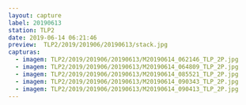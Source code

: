 ```yaml
---
layout: capture
label: 20190613
station: TLP2
date: 2019-06-14 06:21:46
preview:  TLP2/2019/201906/20190613/stack.jpg
capturas:
  - imagem: TLP2/2019/201906/20190613/M20190614_062146_TLP_2P.jpg
  - imagem: TLP2/2019/201906/20190613/M20190614_064809_TLP_2P.jpg
  - imagem: TLP2/2019/201906/20190613/M20190614_085521_TLP_2P.jpg
  - imagem: TLP2/2019/201906/20190613/M20190614_090343_TLP_2P.jpg
  - imagem: TLP2/2019/201906/20190613/M20190614_090413_TLP_2P.jpg
---
```

